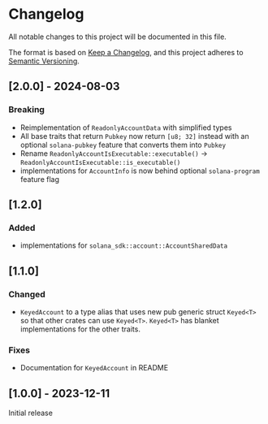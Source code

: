 # Changelog

All notable changes to this project will be documented in this file.

The format is based on [Keep a Changelog](https://keepachangelog.com/en/1.0.0/),
and this project adheres to [Semantic Versioning](https://semver.org/spec/v2.0.0.html).

## [2.0.0] - 2024-08-03

### Breaking

- Reimplementation of `ReadonlyAccountData` with simplified types
- All base traits that return `Pubkey` now return `[u8; 32]` instead with an optional `solana-pubkey` feature that converts them into `Pubkey`
- Rename `ReadonlyAccountIsExecutable::executable()` -> `ReadonlyAccountIsExecutable::is_executable()`
- implementations for `AccountInfo` is now behind optional `solana-program` feature flag

## [1.2.0]

### Added

- implementations for `solana_sdk::account::AccountSharedData`

## [1.1.0]

### Changed

- `KeyedAccount` to a type alias that uses new pub generic struct `Keyed<T>` so that other crates can use `Keyed<T>`. `Keyed<T>` has blanket implementations for the other traits.

### Fixes

- Documentation for `KeyedAccount` in README

## [1.0.0] - 2023-12-11

Initial release
